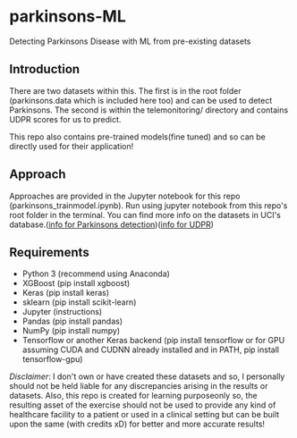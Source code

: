 # parkinsons-ML
Detecting Parkinsons Disease with ML from pre-existing datasets

<b><h2>Introduction</h2></b>

There are two datasets within this. The first is in the root folder (parkinsons.data which is included here too) and can be used to detect Parkinsons. The second is within the telemonitoring/ directory and contains UDPR scores for us to predict.

This repo also contains pre-trained models(fine tuned) and so can be directly used for their application!

<b><h2>Approach</h2></b>

Approaches are provided in the Jupyter notebook for this repo (parkinsons_trainmodel.ipynb). Run using jupyter notebook from this repo's root folder in the terminal.
You can find more info on the datasets in UCI's database.([info for Parkinsons detection](https://archive.ics.uci.edu/ml/machine-learning-databases/parkinsons/parkinsons.names))([info for UDPR](https://archive.ics.uci.edu/ml/machine-learning-databases/parkinsons/telemonitoring/parkinsons_updrs.names))

<b><h2>Requirements</h2></b>
- Python 3 (recommend using Anaconda)
- XGBoost (pip install xgboost)
- Keras (pip install keras)
- sklearn (pip install scikit-learn)
- Jupyter (instructions)
- Pandas (pip install pandas)
- NumPy (pip install numpy)
- Tensorflow or another Keras backend (pip install tensorflow or for GPU assuming CUDA and CUDNN already installed and in PATH, pip install tensorflow-gpu)

*Disclaimer*: I don't own or have created these datasets and so, I personally should not be held liable for any discrepancies arising in the results or datasets. Also, this repo is created for learning purposeonly so, the resulting asset of the exercise should not be used to provide any kind of healthcare facility to a patient or used in a clinical setting but can be built upon the same (with credits xD) for better and more accurate results!
